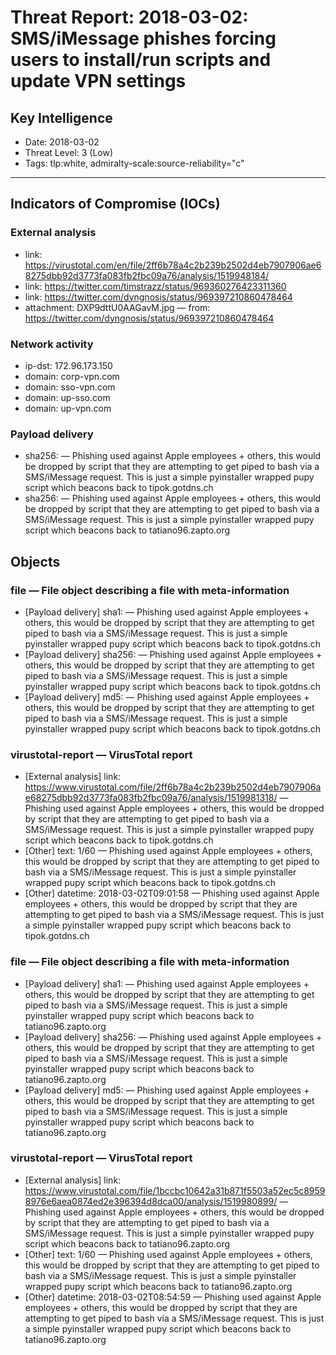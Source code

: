 # Threat Report: 2018-03-02: SMS/iMessage phishes forcing users to install/run scripts and update VPN settings


## Key Intelligence
* Date: 2018-03-02
* Threat Level: 3 (Low)
* Tags: tlp:white, admiralty-scale:source-reliability="c"

---

## Indicators of Compromise (IOCs)
### External analysis
* link: https://virustotal.com/en/file/2ff6b78a4c2b239b2502d4eb7907906ae68275dbb92d3773fa083fb2fbc09a76/analysis/1519948184/
* link: https://twitter.com/timstrazz/status/969360276423311360
* link: https://twitter.com/dyngnosis/status/969397210860478464
* attachment: DXP9dttU0AAGavM.jpg — from: https://twitter.com/dyngnosis/status/969397210860478464

### Network activity
* ip-dst: 172.96.173.150
* domain: corp-vpn.com
* domain: sso-vpn.com
* domain: up-sso.com
* domain: up-vpn.com

### Payload delivery
* sha256: <sha256> — Phishing used against Apple employees + others, this would be dropped by script that they are attempting to get piped to bash via a SMS/iMessage request.  This is just a simple pyinstaller wrapped pupy script which beacons back to tipok.gotdns.ch
* sha256: <sha256> — Phishing used against Apple employees + others, this would be dropped by script that they are attempting to get piped to bash via a SMS/iMessage request.  This is just a simple pyinstaller wrapped pupy script which beacons back to tatiano96.zapto.org

## Objects
### file — File object describing a file with meta-information
* [Payload delivery] sha1: <sha1> — Phishing used against Apple employees + others, this would be dropped by script that they are attempting to get piped to bash via a SMS/iMessage request.  This is just a simple pyinstaller wrapped pupy script which beacons back to tipok.gotdns.ch
* [Payload delivery] sha256: <sha256> — Phishing used against Apple employees + others, this would be dropped by script that they are attempting to get piped to bash via a SMS/iMessage request.  This is just a simple pyinstaller wrapped pupy script which beacons back to tipok.gotdns.ch
* [Payload delivery] md5: <md5> — Phishing used against Apple employees + others, this would be dropped by script that they are attempting to get piped to bash via a SMS/iMessage request.  This is just a simple pyinstaller wrapped pupy script which beacons back to tipok.gotdns.ch

### virustotal-report — VirusTotal report
* [External analysis] link: https://www.virustotal.com/file/2ff6b78a4c2b239b2502d4eb7907906ae68275dbb92d3773fa083fb2fbc09a76/analysis/1519981318/ — Phishing used against Apple employees + others, this would be dropped by script that they are attempting to get piped to bash via a SMS/iMessage request.  This is just a simple pyinstaller wrapped pupy script which beacons back to tipok.gotdns.ch
* [Other] text: 1/60 — Phishing used against Apple employees + others, this would be dropped by script that they are attempting to get piped to bash via a SMS/iMessage request.  This is just a simple pyinstaller wrapped pupy script which beacons back to tipok.gotdns.ch
* [Other] datetime: 2018-03-02T09:01:58 — Phishing used against Apple employees + others, this would be dropped by script that they are attempting to get piped to bash via a SMS/iMessage request.  This is just a simple pyinstaller wrapped pupy script which beacons back to tipok.gotdns.ch

### file — File object describing a file with meta-information
* [Payload delivery] sha1: <sha1> — Phishing used against Apple employees + others, this would be dropped by script that they are attempting to get piped to bash via a SMS/iMessage request.  This is just a simple pyinstaller wrapped pupy script which beacons back to tatiano96.zapto.org
* [Payload delivery] sha256: <sha256> — Phishing used against Apple employees + others, this would be dropped by script that they are attempting to get piped to bash via a SMS/iMessage request.  This is just a simple pyinstaller wrapped pupy script which beacons back to tatiano96.zapto.org
* [Payload delivery] md5: <md5> — Phishing used against Apple employees + others, this would be dropped by script that they are attempting to get piped to bash via a SMS/iMessage request.  This is just a simple pyinstaller wrapped pupy script which beacons back to tatiano96.zapto.org

### virustotal-report — VirusTotal report
* [External analysis] link: https://www.virustotal.com/file/1bccbc10642a31b871f5503a52ec5c89598976e6aea0874ed2e396394d8dca00/analysis/1519980899/ — Phishing used against Apple employees + others, this would be dropped by script that they are attempting to get piped to bash via a SMS/iMessage request.  This is just a simple pyinstaller wrapped pupy script which beacons back to tatiano96.zapto.org
* [Other] text: 1/60 — Phishing used against Apple employees + others, this would be dropped by script that they are attempting to get piped to bash via a SMS/iMessage request.  This is just a simple pyinstaller wrapped pupy script which beacons back to tatiano96.zapto.org
* [Other] datetime: 2018-03-02T08:54:59 — Phishing used against Apple employees + others, this would be dropped by script that they are attempting to get piped to bash via a SMS/iMessage request.  This is just a simple pyinstaller wrapped pupy script which beacons back to tatiano96.zapto.org
